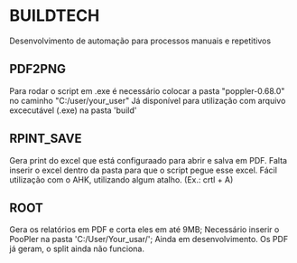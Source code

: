 # BUILDTECH
Desenvolvimento de automação para processos manuais e repetitivos

## PDF2PNG
Para rodar o script em .exe é necessário colocar a pasta "poppler-0.68.0" no caminho "C:/user/your_user"
Já disponível para utilização com arquivo excecutável (.exe) na pasta 'build'

## RPINT_SAVE
Gera print do excel que está configuraado para abrir e salva em PDF.
Falta inserir o excel dentro da pasta para que o script pegue esse excel.
Fácil utilização com o AHK, utilizando algum atalho. (Ex.: crtl + A)

## ROOT
Gera os relatórios em PDF e corta eles em até 9MB;
Necessário inserir o PooPler na pasta 'C:/User/Your_usar/';
Ainda em desenvolvimento. Os PDF já geram, o split ainda não funciona.

